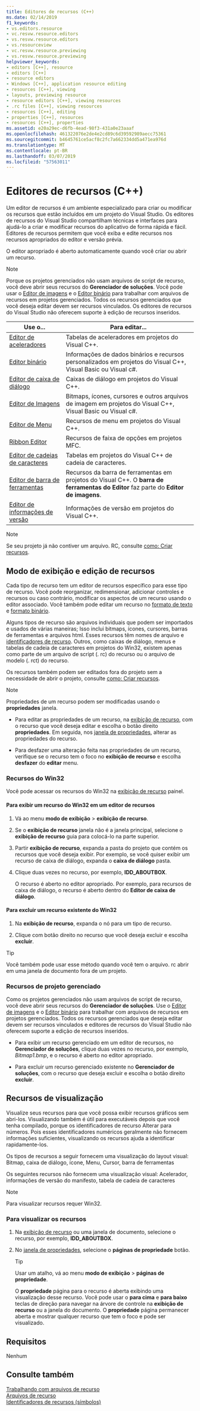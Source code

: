```yaml
---
title: Editores de recursos (C++)
ms.date: 02/14/2019
f1_keywords:
- vs.editors.resource
- vc.resvw.resource.editors
- vs.resvw.resource.editors
- vs.resourceview
- vc.resvw.resource.previewing
- vs.resvw.resource.previewing
helpviewer_keywords:
- editors [C++], resource
- editors [C++]
- resource editors
- Windows [C++], application resource editing
- resources [C++], viewing
- layouts, previewing resource
- resource editors [C++], viewing resources
- .rc files [C++], viewing resources
- resources [C++], editing
- properties [C++], resources
- resources [C++], properties
ms.assetid: e20a29ec-d6fb-4ead-98f3-431a0e23aaaf
ms.openlocfilehash: 461322076e2de4e2cd89c6d39592989aecc75361
ms.sourcegitcommit: b4645761ce5acf8c2fc7a662334dd5a471ea976d
ms.translationtype: MT
ms.contentlocale: pt-BR
ms.lasthandoff: 03/07/2019
ms.locfileid: "57563011"
---
```

# <a name="resource-editors-c"></a>Editores de recursos (C++)

Um editor de recursos é um ambiente especializado para criar ou modificar os recursos que estão incluídos em um projeto do Visual Studio. Os editores de recursos do Visual Studio compartilham técnicas e interfaces para ajudá-lo a criar e modificar recursos do aplicativo de forma rápida e fácil. Editores de recursos permitem que você exiba e edite recursos nos recursos apropriados do editor e versão prévia.

O editor apropriado é aberto automaticamente quando você criar ou abrir um recurso.

> [!NOTE]
> Porque os projetos gerenciados não usam arquivos de script de recurso, você deve abrir seus recursos do **Gerenciador de soluções**. Você pode usar o [Editor de imagens](../windows/image-editor-for-icons.md) e o [Editor binário](binary-editor.md) para trabalhar com arquivos de recursos em projetos gerenciados. Todos os recursos gerenciados que você deseja editar devem ser recursos vinculados. Os editores de recursos do Visual Studio não oferecem suporte à edição de recursos inseridos.

|Use o...|Para editar...|
|----------------|----------------|
|[Editor de aceleradores](../windows/accelerator-editor.md)|Tabelas de aceleradores em projetos do Visual C++.|
|[Editor binário](binary-editor.md)|Informações de dados binários e recursos personalizados em projetos do Visual C++, Visual Basic ou Visual c#.|
|[Editor de caixa de diálogo](../windows/dialog-editor.md)|Caixas de diálogo em projetos do Visual C++.|
|[Editor de Imagens](../windows/image-editor-for-icons.md)|Bitmaps, ícones, cursores e outros arquivos de imagem em projetos do Visual C++, Visual Basic ou Visual c#.|
|[Editor de Menu](../windows/menu-editor.md)|Recursos de menu em projetos do Visual C++.|
|[Ribbon Editor](../mfc/ribbon-designer-mfc.md)|Recursos de faixa de opções em projetos MFC.|
|[Editor de cadeias de caracteres](../windows/string-editor.md)|Tabelas em projetos do Visual C++ de cadeia de caracteres.|
|[Editor de barra de ferramentas](../windows/toolbar-editor.md)|Recursos da barra de ferramentas em projetos do Visual C++. O **barra de ferramentas do Editor** faz parte do **Editor de imagens**.|
|[Editor de informações de versão](../windows/version-information-editor.md)|Informações de versão em projetos do Visual C++.|

> [!NOTE]
> Se seu projeto já não contiver um arquivo. RC, consulte [como: Criar recursos](../windows/how-to-create-a-resource-script-file.md).

## <a name="view-and-edit-resources"></a>Modo de exibição e edição de recursos

Cada tipo de recurso tem um editor de recursos específico para esse tipo de recurso. Você pode reorganizar, redimensionar, adicionar controles e recursos ou caso contrário, modificar os aspectos de um recurso usando o editor associado. Você também pode editar um recurso no [formato de texto](../windows/how-to-open-a-resource-script-file-in-text-format.md) e [formato binário](../windows/opening-a-resource-for-binary-editing.md).

Alguns tipos de recurso são arquivos individuais que podem ser importados e usados de várias maneiras; Isso inclui bitmaps, ícones, cursores, barras de ferramentas e arquivos html. Esses recursos têm nomes de arquivo e [identificadores de recurso](../windows/symbols-resource-identifiers.md). Outros, como caixas de diálogo, menus e tabelas de cadeia de caracteres em projetos do Win32, existem apenas como parte de um arquivo de script (. rc) do recurso ou o arquivo de modelo (. rct) do recurso.

Os recursos também podem ser editados fora do projeto sem a necessidade de abrir o projeto, consulte [como: Criar recursos](../windows/how-to-open-a-resource-script-file-outside-of-a-project-standalone.md).

> [!NOTE]
> Propriedades de um recurso podem ser modificadas usando o **propriedades** janela.

- Para editar as propriedades de um recurso, na [exibição de recurso](/windows/how-to-create-a-resource-script-file#create-resources), com o recurso que você deseja editar e escolha o botão direito **propriedades**.  Em seguida, nos [janela de propriedades](/visualstudio/ide/reference/properties-window), alterar as propriedades do recurso.

- Para desfazer uma alteração feita nas propriedades de um recurso, verifique se o recurso tem o foco no **exibição de recurso** e escolha **desfazer** do **editar** menu.

### <a name="win32-resources"></a>Recursos do Win32

Você pode acessar os recursos do Win32 na [exibição de recurso](/windows/how-to-create-a-resource-script-file#create-resources) painel.

#### <a name="to-view-a-win32-resource-in-a-resource-editor"></a>Para exibir um recurso do Win32 em um editor de recursos

1. Vá ao menu **modo de exibição** > **exibição de recurso**.

1. Se o **exibição de recurso** janela não é a janela principal, selecione o **exibição de recurso** guia para colocá-lo na parte superior.

1. Partir **exibição de recurso**, expanda a pasta do projeto que contém os recursos que você deseja exibir. Por exemplo, se você quiser exibir um recurso de caixa de diálogo, expanda o **caixa de diálogo** pasta.

1. Clique duas vezes no recurso, por exemplo, **IDD_ABOUTBOX**.

   O recurso é aberto no editor apropriado. Por exemplo, para recursos de caixa de diálogo, o recurso é aberto dentro do **Editor de caixa de diálogo**.

#### <a name="to-delete-an-existing-win32-resource"></a>Para excluir um recurso existente do Win32

1. Na **exibição de recurso**, expanda o nó para um tipo de recurso.

1. Clique com botão direito no recurso que você deseja excluir e escolha **excluir**.

> [!TIP]
> Você também pode usar esse método quando você tem o arquivo. rc abrir em uma janela de documento fora de um projeto.

### <a name="managed-project-resources"></a>Recursos de projeto gerenciado

Como os projetos gerenciados não usam arquivos de script de recurso, você deve abrir seus recursos do **Gerenciador de soluções**. Use o [Editor de imagens](../windows/image-editor-for-icons.md) e o [Editor binário](binary-editor.md) para trabalhar com arquivos de recursos em projetos gerenciados. Todos os recursos gerenciados que deseja editar devem ser recursos vinculados e editores de recursos do Visual Studio não oferecem suporte a edição de recursos inseridos.

- Para exibir um recurso gerenciado em um editor de recursos, no **Gerenciador de soluções**, clique duas vezes no recurso, por exemplo, *Bitmap1.bmp*, e o recurso é aberto no editor apropriado.

- Para excluir um recurso gerenciado existente no **Gerenciador de soluções**, com o recurso que deseja excluir e escolha o botão direito **excluir**.

## <a name="preview-resources"></a>Recursos de visualização

Visualize seus recursos para que você possa exibir recursos gráficos sem abri-los. Visualizando também é útil para executáveis depois que você tenha compilado, porque os identificadores de recurso Alterar para números. Pois esses identificadores numéricos geralmente não fornecem informações suficientes, visualizando os recursos ajuda a identificar rapidamente-los.

Os tipos de recursos a seguir fornecem uma visualização do layout visual: Bitmap, caixa de diálogo, ícone, Menu, Cursor, barra de ferramentas

Os seguintes recursos não fornecem uma visualização visual: Acelerador, informações de versão do manifesto, tabela de cadeia de caracteres

> [!NOTE]
> Para visualizar recursos requer Win32.

### <a name="to-preview-resources"></a>Para visualizar os recursos

1. Na [exibição de recurso](/windows/how-to-create-a-resource-script-file#create-resources) ou uma janela de documento, selecione o recurso, por exemplo, **IDD_ABOUTBOX**.

1. No [janela de propriedades](/visualstudio/ide/reference/properties-window), selecione o **páginas de propriedade** botão.

   > [!TIP]
   > Usar um atalho, vá ao menu **modo de exibição** > **páginas de propriedade**.

   O **propriedade** página para o recurso é aberta exibindo uma visualização desse recurso. Você pode usar o **para cima** e **para baixo** teclas de direção para navegar na árvore de controle na **exibição de recurso** ou a janela do documento. O **propriedade** página permanecer aberta e mostrar qualquer recurso que tem o foco e pode ser visualizado.

## <a name="requirements"></a>Requisitos

Nenhum

## <a name="see-also"></a>Consulte também

[Trabalhando com arquivos de recurso](../windows/working-with-resource-files.md)<br/>
[Arquivos de recurso](../windows/resource-files-visual-studio.md)<br/>
[Identificadores de recursos (símbolos)](../windows/symbols-resource-identifiers.md)<br/>